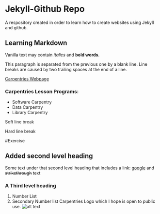 # Jekyll-Github Repo
A respository created in order to learn how to create websites using Jekyll and github.

## Learning Markdown

Vanilla text may contain *italics* and **bold words**.

This paragraph is separated from the previous one by a blank line.
Line breaks
are caused by two trailing spaces at the end of a line.

[Carpentries Webpage](https://carpentries.org/)

### Carpentries Lesson Programs:
- Software Carpentry
- Data Carpentry
- Library Carpentry

Soft line
break

Hard line
break

#Exercise 
## Added second level heading
Some text under that second level heading that includes a link: [google](https://google.com) and ~~strikethrough~~ text
### A Third level heading
1. Number List
2. Secondary Number list
Carpentries Logo which I hope is open to public use.
![alt text](https://raw.githubusercontent.com/carpentries/carpentries.org/main/images/TheCarpentries-opengraph.png "Carpentries Logo")
